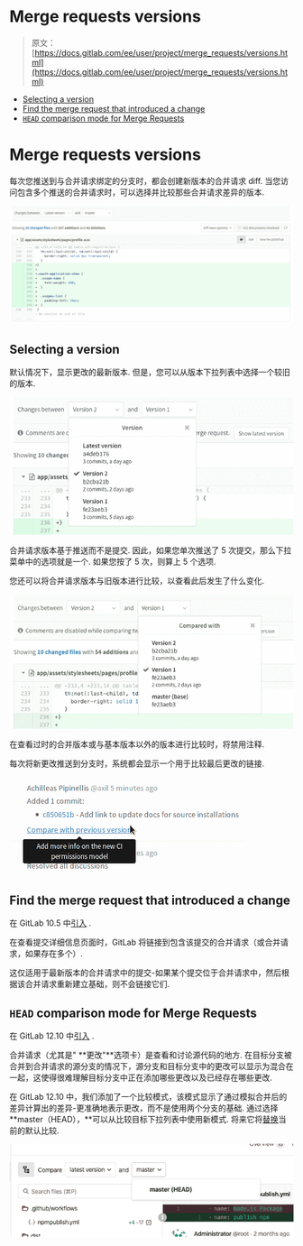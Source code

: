 # Merge requests versions

> 原文：[https://docs.gitlab.com/ee/user/project/merge_requests/versions.html](https://docs.gitlab.com/ee/user/project/merge_requests/versions.html)

*   [Selecting a version](#selecting-a-version)
*   [Find the merge request that introduced a change](#find-the-merge-request-that-introduced-a-change)
*   [`HEAD` comparison mode for Merge Requests](#head-comparison-mode-for-merge-requests)

# Merge requests versions[](#merge-requests-versions "Permalink")

每次您推送到与合并请求绑定的分支时，都会创建新版本的合并请求 diff. 当您访问包含多个推送的合并请求时，可以选择并比较那些合并请求差异的版本.

[![Merge request versions](img/0d2f752f5d8c7352da5333f4f0d27835.png)](img/versions.png)

## Selecting a version[](#selecting-a-version "Permalink")

默认情况下，显示更改的最新版本. 但是，您可以从版本下拉列表中选择一个较旧的版本.

[![Merge request versions dropdown](img/1864a1996bbb1636d65648dd8b0857df.png)](img/versions_dropdown.png)

合并请求版本基于推送而不是提交. 因此，如果您单次推送了 5 次提交，那么下拉菜单中的选项就是一个. 如果您按了 5 次，则算上 5 个选项.

您还可以将合并请求版本与旧版本进行比较，以查看此后发生了什么变化.

[![Merge request versions compare](img/f0a8b71ac0a74f03724937e45e8782b9.png)](img/versions_compare.png)

在查看过时的合并版本或与基本版本以外的版本进行比较时，将禁用注释.

每次将新更改推送到分支时，系统都会显示一个用于比较最后更改的链接.

[![Merge request versions system note](img/8201105b83669750c4d60036b41f6c6d.png)](img/versions_system_note.png)

## Find the merge request that introduced a change[](#find-the-merge-request-that-introduced-a-change "Permalink")

在 GitLab 10.5 中[引入](https://gitlab.com/gitlab-org/gitlab-foss/-/issues/2383) .

在查看提交详细信息页面时，GitLab 将链接到包含该提交的合并请求（或合并请求，如果存在多个）.

这仅适用于最新版本的合并请求中的提交-如果某个提交位于合并请求中，然后根据该合并请求重新建立基础，则不会链接它们.

## `HEAD` comparison mode for Merge Requests[](#head-comparison-mode-for-merge-requests "Permalink")

在 GitLab 12.10 中[引入](https://gitlab.com/gitlab-org/gitlab/-/issues/27008) .

合并请求（尤其是" **更改"**选项卡）是查看和讨论源代码的地方. 在目标分支被合并到合并请求的源分支的情况下，源分支和目标分支中的更改可以显示为混合在一起，这使得很难理解目标分支中正在添加哪些更改以及已经存在哪些更改.

在 GitLab 12.10 中，我们添加了一个比较模式，该模式显示了通过模拟合并后的差异计算出的差异-更准确地表示更改，而不是使用两个分支的基础. 通过选择**master（HEAD），**可以从比较目标下拉列表中使用新模式. 将来它将[替换](https://gitlab.com/gitlab-org/gitlab/-/issues/198458)当前的默认比较.

[![Merge request versions compare HEAD](img/3478cae6da4e529f7c9cf2f4e71dd462.png)](img/versions_compare_head_v12_10.png)